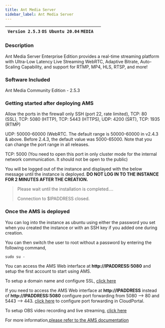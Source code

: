 ```yaml
---
title: Ant Media Server
sidebar_label: Ant Media Server
---
```


|**`Version 2.5.3` `OS Ubuntu 20.04` `MEDIA`**|  |
|---------------------------------------------|--|

### Description

Ant Media Server Enterprise Edition provides a real-time streaming platform with Ultra-Low Latency Live Streaming WebRTC, Adaptive Bitrate, Auto-Scaling Capability, and support for RTMP, MP4, HLS, RTSP, and more!

### Software Included

Ant Media Community Edition - 2.5.3

### Getting started after deploying AMS

Allow the ports in the firewall only SSH (port 22, rate limited), TCP: 80 (SSL), TCP: 5080 (HTTP), TCP: 5443 (HTTPS), UDP: 4200 (SRT), TCP: 1935 (RTMP)

UDP: 50000-60000 (WebRTC. The default range is 50000-60000 in v2.4.3 & above. Before 2.4.3, the default value was 5000-65000. Note that you can change the port range in all releases.

TCP: 5000 (You need to open this port in only cluster mode for the internal network communication. It should not be open to the public)

You will be logged out of the instance and displayed with the below message until the instance is deployed.  **DO NOT LOG IN TO THE INSTANCE FOR 2 MINUTES AFTER THE CREATION.**

> Please wait until the installation is completed.... 
>
> Connection to $IPADDRESS closed.

### Once the AMS is deployed

You can log into the instance as ubuntu using either the password you set when you created the instance or with an SSH key if you added one during creation.

You can then switch the user to root without a password by entering the following command,
~~~
sudo su -
~~~

You can access the AMS Web interface at **http://IPADDRESS:5080** and setup the first account to start using AMS.

To setup a domain name and configure SSL, [click here](https://antmedia.io/docs/guides/installing-on-linux/Setting-up-SSL/)

If you need to access the AMS Web interface at **http://IPADDRESS** instead of **http://IPADDRESS:5080** configure port forwarding from 5080 --> 80 and 5443 --> 443. [click here](https://docs.CloudPortal.com/docs/Network/basic-network#configure-port-forwarding) to configure port forwarding in CloudPortal.

To setup OBS video recording and live streaming, [click here](https://antmedia.io/how-to-use-obs-with-ant-media-server/)

For more information,[please refer to the AMS documentation](https://antmedia.io/docs/)